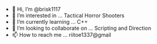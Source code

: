 - 👋 Hi, I’m @brisk1117
- 👀 I’m interested in ... Tactical Horror Shooters
- 🌱 I’m currently learning ... C++
- 💞️ I’m looking to collaborate on ... Scripting and Direction
- 📫 How to reach me ... riitoe1337@gmail

<!---
brisk1117/brisk1117 is a ✨ special ✨ repository because its `README.md` (this file) appears on your GitHub profile.
You can click the Preview link to take a look at your changes.
--->
